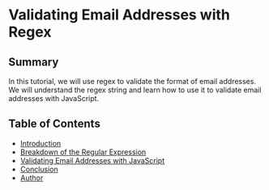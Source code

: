 # Validating Email Addresses with Regex

## Summary
In this tutorial, we will use regex to validate the format of email addresses. We will understand the regex string and learn how to use it to validate email addresses with JavaScript.
​
## Table of Contents
- [Introduction](#introduction)
- [Breakdown of the Regular Expression](#breakdown-of-the-regular-expression)
- [Validating Email Addresses with JavaScript](#validating-email-addresses-with-javascript)
- [Conclusion](#conclusion)
- [Author](#author)
​
